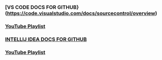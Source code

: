 ### [VS CODE DOCS FOR GITHUB}(https://code.visualstudio.com/docs/sourcecontrol/overview)

### [YouTube Playlist](https://www.youtube.com/watch?v=3o_01F04bZ4&list=PLj6YeMhvp2S7abEHqkUPRkCSt4N2wpTwD&ab_channel=VisualStudioCode)

### [INTELLIJ IDEA DOCS FOR GITHUB](https://www.jetbrains.com/help/idea/github.html#register-account)

### [YouTube Playlist](https://www.youtube.com/watch?v=EI0editz4pc&list=PLBb5HFCJVQtsCkbHJK7GWzjnAF00hfr8j&index=1&ab_channel=JavaShastra)
